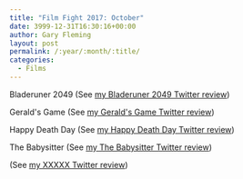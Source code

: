 ```yaml
---
title: "Film Fight 2017: October"
date: 3999-12-31T16:30:16+00:00
author: Gary Fleming
layout: post
permalink: /:year/:month/:title/
categories:
  - Films
---
```


Bladeruner 2049 (See [my Bladeruner 2049 Twitter review](https://twitter.com/garyfleming/status/918154431446880257))

Gerald's Game (See [my Gerald's Game Twitter review](https://twitter.com/garyfleming/status/922456275161698306))

Happy Death Day (See [my Happy Death Day Twitter review](https://twitter.com/garyfleming/status/922456878839468033))

The Babysitter (See [my The Babysitter Twitter review](https://twitter.com/garyfleming/status/922457155491508224))

(See [my XXXXX Twitter review]())
